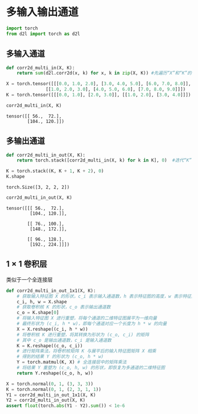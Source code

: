 # 多输入输出通道


```python
import torch
from d2l import torch as d2l
```

## 多输入通道


```python
def corr2d_multi_in(X, K):
    return sum(d2l.corr2d(x, k) for x, k in zip(X, K)) #先遍历“X”和“K”的第0个维度（通道维度），再把它们加在一起
```


```python
X = torch.tensor([[[0.0, 1.0, 2.0], [3.0, 4.0, 5.0], [6.0, 7.0, 8.0]],
               [[1.0, 2.0, 3.0], [4.0, 5.0, 6.0], [7.0, 8.0, 9.0]]])
K = torch.tensor([[[0.0, 1.0], [2.0, 3.0]], [[1.0, 2.0], [3.0, 4.0]]])

corr2d_multi_in(X, K)
```




    tensor([[ 56.,  72.],
            [104., 120.]])



## 多输出通道


```python
def corr2d_multi_in_out(X, K):
    return torch.stack([corr2d_multi_in(X, k) for k in K], 0)  #迭代“K”的第0个维度，每次都对输入“X”执行互相关运算。最后将所有结果都叠加在一起
```


```python
K = torch.stack((K, K + 1, K + 2), 0)
K.shape
```




    torch.Size([3, 2, 2, 2])




```python
corr2d_multi_in_out(X, K)
```




    tensor([[[ 56.,  72.],
             [104., 120.]],
    
            [[ 76., 100.],
             [148., 172.]],
    
            [[ 96., 128.],
             [192., 224.]]])



## $1\times 1$ 卷积层

类似于一个全连接层


```python
def corr2d_multi_in_out_1x1(X, K):
    # 获取输入特征图 X 的形状，c_i 表示输入通道数，h 表示特征图的高度，w 表示特征图的宽度
    c_i, h, w = X.shape
    # 获取卷积核 K 的形状，c_o 表示输出通道数
    c_o = K.shape[0]
    # 将输入特征图 X 进行重塑，将每个通道的二维特征图展平为一维向量
    # 最终形状为 (c_i, h * w)，即每个通道对应一个长度为 h * w 的向量
    X = X.reshape((c_i, h * w))
    # 将卷积核 K 进行重塑，将其转换为形状为 (c_o, c_i) 的矩阵
    # 其中 c_o 是输出通道数，c_i 是输入通道数
    K = K.reshape((c_o, c_i))
    # 进行矩阵乘法，将卷积核矩阵 K 与展平后的输入特征图矩阵 X 相乘
    # 得到的结果 Y 的形状为 (c_o, h * w)
    Y = torch.matmul(K, X) # 全连接层中的矩阵乘法
    # 将结果 Y 重塑为 (c_o, h, w) 的形状，即恢复为多通道的二维特征图
    return Y.reshape((c_o, h, w))
```


```python
X = torch.normal(0, 1, (3, 3, 3))
K = torch.normal(0, 1, (2, 3, 1, 1))
Y1 = corr2d_multi_in_out_1x1(X, K)
Y2 = corr2d_multi_in_out(X, K)
assert float(torch.abs(Y1 - Y2).sum()) < 1e-6
```


```python

```
